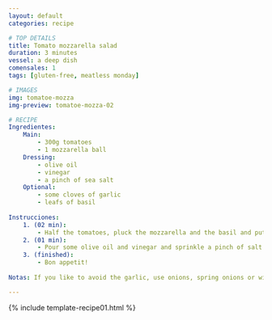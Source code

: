 ```yaml
---
layout: default
categories: recipe

# TOP DETAILS
title: Tomato mozzarella salad
duration: 3 minutes
vessel: a deep dish
comensales: 1
tags: [gluten-free, meatless monday]

# IMAGES
img: tomatoe-mozza
img-preview: tomatoe-mozza-02

# RECIPE
Ingredientes:
    Main:
        - 300g tomatoes
        - 1 mozzarella ball
    Dressing:
        - olive oil
        - vinegar
        - a pinch of sea salt
    Optional:
        - some cloves of garlic
        - leafs of basil
        
Instrucciones:
    1. (02 min): 
        - Half the tomatoes, pluck the mozzarella and the basil and put the ingredients into a bowl or a deep dish.
    2. (01 min): 
        - Pour some olive oil and vinegar and sprinkle a pinch of salt over it.
    3. (finished): 
        - Bon appetit!
  
Notas: If you like to avoid the garlic, use onions, spring onions or wild garlic instead. 

---
```

<!--more-->

{% include template-recipe01.html %}

